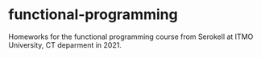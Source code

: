 # functional-programming

Homeworks for the functional programming course from Serokell at ITMO University, CT deparment in 2021.
